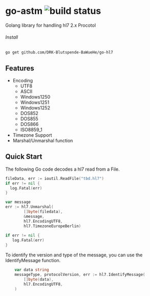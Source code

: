 # go-astm ![build status](https://travis-ci.org/78bit/uuid.svg?branch=master)

Golang library for handling hl7 2.x Procotol

###### Install
`go get github.com/DRK-Blutspende-BaWueHe/go-hl7`

## Features
  - Encoding 
    - UTF8 
    - ASCII
    - Windows1250 
    - Windows1251 
    - Windows1252 
    - DOS852 
    - DOS855 
    - DOS866 
    - ISO8859_1
  - Timezone Support
  - Marshal/Unmarshal function

## Quick Start

The following Go code decodes a hl7 read from a File.

``` go
fileData, err := ioutil.ReadFile("tbd.hl7")
if err != nil {
  log.Fatal(err)		
}

var message 
err := hl7.Unmarshal(
		[]byte(filedata),
		&message,
		hl7.EncodingUTF8,
		hl7.TimezoneEuropeBerlin)
    
if err != nil {
   log.Fatal(err)		
}
```

To identify the version and type of the message, you can use the IdentifyMessage function.

```go
	var data string
	messageType, protocolVersion, err := hl7.IdentifyMessage(
		[]byte(data),
		hl7.EncodingUTF8,
	)
```
